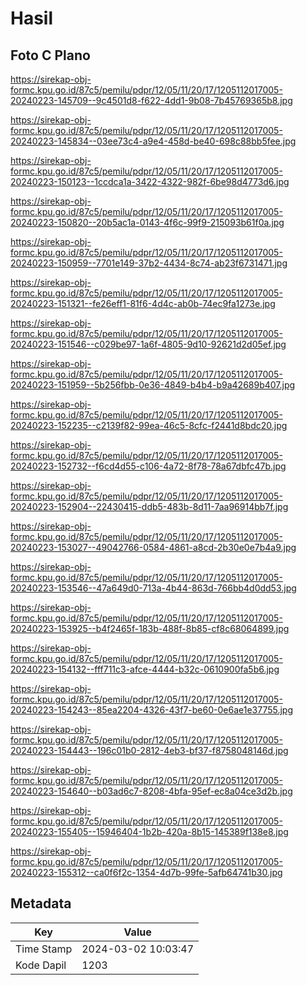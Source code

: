 # Hasil

## Foto C Plano

https://sirekap-obj-formc.kpu.go.id/87c5/pemilu/pdpr/12/05/11/20/17/1205112017005-20240223-145709--9c4501d8-f622-4dd1-9b08-7b45769365b8.jpg

https://sirekap-obj-formc.kpu.go.id/87c5/pemilu/pdpr/12/05/11/20/17/1205112017005-20240223-145834--03ee73c4-a9e4-458d-be40-698c88bb5fee.jpg

https://sirekap-obj-formc.kpu.go.id/87c5/pemilu/pdpr/12/05/11/20/17/1205112017005-20240223-150123--1ccdca1a-3422-4322-982f-6be98d4773d6.jpg

https://sirekap-obj-formc.kpu.go.id/87c5/pemilu/pdpr/12/05/11/20/17/1205112017005-20240223-150820--20b5ac1a-0143-4f6c-99f9-215093b61f0a.jpg

https://sirekap-obj-formc.kpu.go.id/87c5/pemilu/pdpr/12/05/11/20/17/1205112017005-20240223-150959--7701e149-37b2-4434-8c74-ab23f6731471.jpg

https://sirekap-obj-formc.kpu.go.id/87c5/pemilu/pdpr/12/05/11/20/17/1205112017005-20240223-151321--fe26eff1-81f6-4d4c-ab0b-74ec9fa1273e.jpg

https://sirekap-obj-formc.kpu.go.id/87c5/pemilu/pdpr/12/05/11/20/17/1205112017005-20240223-151546--c029be97-1a6f-4805-9d10-92621d2d05ef.jpg

https://sirekap-obj-formc.kpu.go.id/87c5/pemilu/pdpr/12/05/11/20/17/1205112017005-20240223-151959--5b256fbb-0e36-4849-b4b4-b9a42689b407.jpg

https://sirekap-obj-formc.kpu.go.id/87c5/pemilu/pdpr/12/05/11/20/17/1205112017005-20240223-152235--c2139f82-99ea-46c5-8cfc-f2441d8bdc20.jpg

https://sirekap-obj-formc.kpu.go.id/87c5/pemilu/pdpr/12/05/11/20/17/1205112017005-20240223-152732--f6cd4d55-c106-4a72-8f78-78a67dbfc47b.jpg

https://sirekap-obj-formc.kpu.go.id/87c5/pemilu/pdpr/12/05/11/20/17/1205112017005-20240223-152904--22430415-ddb5-483b-8d11-7aa96914bb7f.jpg

https://sirekap-obj-formc.kpu.go.id/87c5/pemilu/pdpr/12/05/11/20/17/1205112017005-20240223-153027--49042766-0584-4861-a8cd-2b30e0e7b4a9.jpg

https://sirekap-obj-formc.kpu.go.id/87c5/pemilu/pdpr/12/05/11/20/17/1205112017005-20240223-153546--47a649d0-713a-4b44-863d-766bb4d0dd53.jpg

https://sirekap-obj-formc.kpu.go.id/87c5/pemilu/pdpr/12/05/11/20/17/1205112017005-20240223-153925--b4f2465f-183b-488f-8b85-cf8c68064899.jpg

https://sirekap-obj-formc.kpu.go.id/87c5/pemilu/pdpr/12/05/11/20/17/1205112017005-20240223-154132--fff711c3-afce-4444-b32c-0610900fa5b6.jpg

https://sirekap-obj-formc.kpu.go.id/87c5/pemilu/pdpr/12/05/11/20/17/1205112017005-20240223-154243--85ea2204-4326-43f7-be60-0e6ae1e37755.jpg

https://sirekap-obj-formc.kpu.go.id/87c5/pemilu/pdpr/12/05/11/20/17/1205112017005-20240223-154443--196c01b0-2812-4eb3-bf37-f8758048146d.jpg

https://sirekap-obj-formc.kpu.go.id/87c5/pemilu/pdpr/12/05/11/20/17/1205112017005-20240223-154640--b03ad6c7-8208-4bfa-95ef-ec8a04ce3d2b.jpg

https://sirekap-obj-formc.kpu.go.id/87c5/pemilu/pdpr/12/05/11/20/17/1205112017005-20240223-155405--15946404-1b2b-420a-8b15-145389f138e8.jpg

https://sirekap-obj-formc.kpu.go.id/87c5/pemilu/pdpr/12/05/11/20/17/1205112017005-20240223-155312--ca0f6f2c-1354-4d7b-99fe-5afb64741b30.jpg


## Metadata

| Key        | Value               |
| ---------- | ------------------- |
| Time Stamp | 2024-03-02 10:03:47 |
| Kode Dapil | 1203                |




